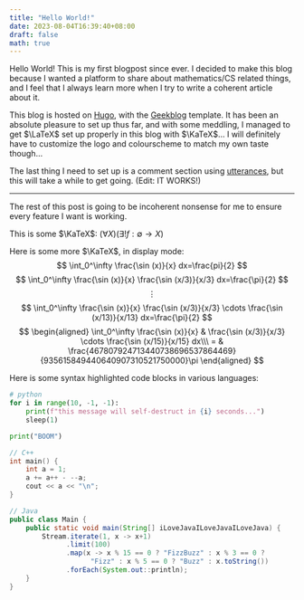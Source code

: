```yaml
---
title: "Hello World!"
date: 2023-08-04T16:39:40+08:00
draft: false
math: true
---
```


Hello World! This is my first blogpost since ever. I decided to make this blog
because I wanted a platform to share about mathematics/CS related things,
and I feel that I always learn more when I try to write a coherent article
about it.

This blog is hosted on [Hugo](https://gohugo.io/),
with the [Geekblog](https://hugo-geekblog.geekdocs.de/) template.
It has been an absolute pleasure to set up thus far, and with some meddling,
I managed to get $\LaTeX$ set up properly in this blog with $\KaTeX$...
I will definitely have to customize the logo and colourscheme to match
my own taste though...

The last thing I need to set up is a comment section using
[utterances](https://utteranc.es/), but this will take a while to get going.
(Edit: IT WORKS!)

---

The rest of this post is going to be incoherent nonsense for me to ensure
every feature I want is working.

This is some $\KaTeX$: $(\forall X)(\exists!f:\emptyset\to X)$

Here is some more $\KaTeX$, in display mode:
$$
    \int_0^\infty \frac{\sin (x)}{x} dx=\frac{pi}{2}
$$
$$
    \int_0^\infty
    \frac{\sin (x)}{x}
    \frac{\sin (x/3)}{x/3}
    dx=\frac{\pi}{2}
$$
$$\vdots$$
$$
    \int_0^\infty
    \frac{\sin (x)}{x}
    \frac{\sin (x/3)}{x/3}
    \cdots
    \frac{\sin (x/13)}{x/13}
    dx=\frac{\pi}{2}
$$
$$
\begin{aligned}
 \int_0^\infty
    \frac{\sin (x)}{x} &
    \frac{\sin (x/3)}{x/3}
    \cdots
    \frac{\sin (x/15)}{x/15}
    dx\\\ = &
    \frac{467807924713440738696537864469}{935615849440640907310521750000}\pi
\end{aligned}
$$

Here is some syntax highlighted code blocks in various languages:

```python
# python
for i in range(10, -1, -1):
    print(f"this message will self-destruct in {i} seconds...")
    sleep(1)

print("BOOM")
```

```cpp
// C++
int main() {
    int a = 1;
    a += a++ - --a;
    cout << a << "\n";
}
```

```java
// Java
public class Main {
    public static void main(String[] iLoveJavaILoveJavaILoveJava) {
        Stream.iterate(1, x -> x+1)
              .limit(100)
              .map(x -> x % 15 == 0 ? "FizzBuzz" : x % 3 == 0 ?
                    "Fizz" : x % 5 == 0 ? "Buzz" : x.toString())
              .forEach(System.out::println);
    }
}
```
